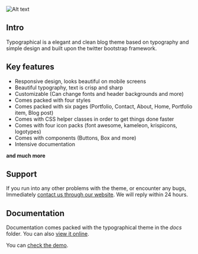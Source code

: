 ![Alt text](http://i.imgur.com/2WLjqXa.jpg)
## Intro ##
Typographical is a elegant and clean blog theme based on typography and simple design and built upon the twitter bootstrap framework.

## Key features ##
 - Responsive design, looks beautiful on mobile screens
 - Beautiful typography,  text is crisp and sharp
 - Customizable (Can change fonts and header backgrounds and more) 
 - Comes packed with four styles
 - Comes packed with six pages (Portfolio, Contact, About, Home, Portfolio item, Blog post)
 - Comes with CSS helper classes in order to get things done faster
 - Comes with four icon packs (font awesome, kameleon, krispicons, logotypes)
 - Comes with components (Buttons, Box and more)
 - Intensive documentation

**and much more**

## Support ##
If you run into any other problems with the theme, or encounter any bugs, Immediately [contact us through our website](http://tutswoods.weebly.com/contact.html).  We will reply within 24 hours.

## Documentation ##
Documentation comes packed with the typographical theme in the *docs* folder. You can also [view it online](http://blogstertutswoods.herokuapp.com/docs).

You can [check the demo](https://blogstertutswoods.herokuapp.com/ "Demo").
